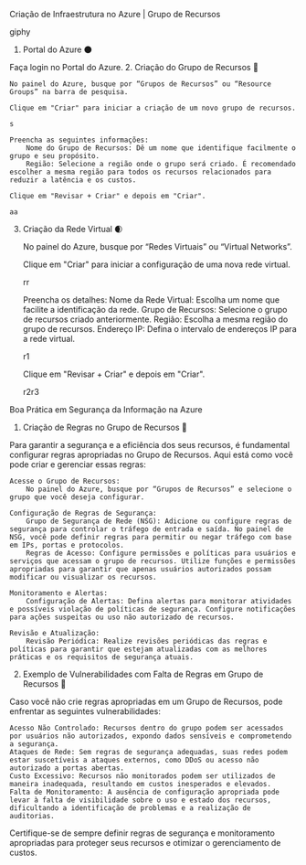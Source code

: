 Criação de Infraestrutura no Azure | Grupo de Recursos

giphy
1. Portal do Azure 🌑

Faça login no Portal do Azure.
2. Criação do Grupo de Recursos 📁

    No painel do Azure, busque por “Grupos de Recursos” ou “Resource Groups” na barra de pesquisa.

    Clique em "Criar" para iniciar a criação de um novo grupo de recursos.

    s

    Preencha as seguintes informações:
        Nome do Grupo de Recursos: Dê um nome que identifique facilmente o grupo e seu propósito.
        Região: Selecione a região onde o grupo será criado. É recomendado escolher a mesma região para todos os recursos relacionados para reduzir a latência e os custos.

    Clique em "Revisar + Criar" e depois em "Criar".

    aa

3. Criação da Rede Virtual 🌒

    No painel do Azure, busque por “Redes Virtuais” ou “Virtual Networks”.

    Clique em "Criar" para iniciar a configuração de uma nova rede virtual.

    rr

    Preencha os detalhes:
        Nome da Rede Virtual: Escolha um nome que facilite a identificação da rede.
        Grupo de Recursos: Selecione o grupo de recursos criado anteriormente.
        Região: Escolha a mesma região do grupo de recursos.
        Endereço IP: Defina o intervalo de endereços IP para a rede virtual.

    r1

    Clique em "Revisar + Criar" e depois em "Criar".

    r2r3

Boa Prática em Segurança da Informação na Azure
1. Criação de Regras no Grupo de Recursos 🏴

Para garantir a segurança e a eficiência dos seus recursos, é fundamental configurar regras apropriadas no Grupo de Recursos. Aqui está como você pode criar e gerenciar essas regras:

    Acesse o Grupo de Recursos:
        No painel do Azure, busque por “Grupos de Recursos” e selecione o grupo que você deseja configurar.

    Configuração de Regras de Segurança:
        Grupo de Segurança de Rede (NSG): Adicione ou configure regras de segurança para controlar o tráfego de entrada e saída. No painel de NSG, você pode definir regras para permitir ou negar tráfego com base em IPs, portas e protocolos.
        Regras de Acesso: Configure permissões e políticas para usuários e serviços que acessam o grupo de recursos. Utilize funções e permissões apropriadas para garantir que apenas usuários autorizados possam modificar ou visualizar os recursos.

    Monitoramento e Alertas:
        Configuração de Alertas: Defina alertas para monitorar atividades e possíveis violação de políticas de segurança. Configure notificações para ações suspeitas ou uso não autorizado de recursos.

    Revisão e Atualização:
        Revisão Periódica: Realize revisões periódicas das regras e políticas para garantir que estejam atualizadas com as melhores práticas e os requisitos de segurança atuais.

2. Exemplo de Vulnerabilidades com Falta de Regras em Grupo de Recursos 🚨

Caso você não crie regras apropriadas em um Grupo de Recursos, pode enfrentar as seguintes vulnerabilidades:

    Acesso Não Controlado: Recursos dentro do grupo podem ser acessados por usuários não autorizados, expondo dados sensíveis e comprometendo a segurança.
    Ataques de Rede: Sem regras de segurança adequadas, suas redes podem estar suscetíveis a ataques externos, como DDoS ou acesso não autorizado a portas abertas.
    Custo Excessivo: Recursos não monitorados podem ser utilizados de maneira inadequada, resultando em custos inesperados e elevados.
    Falta de Monitoramento: A ausência de configuração apropriada pode levar à falta de visibilidade sobre o uso e estado dos recursos, dificultando a identificação de problemas e a realização de auditorias.

Certifique-se de sempre definir regras de segurança e monitoramento apropriadas para proteger seus recursos e otimizar o gerenciamento de custos.
